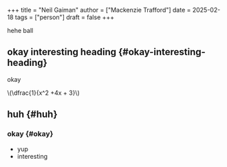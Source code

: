 +++
title = "Neil Gaiman"
author = ["Mackenzie Trafford"]
date = 2025-02-18
tags = ["person"]
draft = false
+++

hehe ball


## okay interesting heading {#okay-interesting-heading}

okay

\\(\dfrac{1}{x^2 +4x + 3}\\)


## huh {#huh}


### okay {#okay}

-   yup
-   interesting

